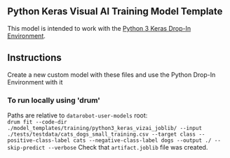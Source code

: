 ## Python Keras Visual AI Training Model Template

This model is intended to work with the [Python 3 Keras Drop-In Environment](../../public_dropin_environments/python3_keras/).

## Instructions
Create a new custom model with these files and use the Python Drop-In Environment with it

### To run locally using 'drum'
Paths are relative to `datarobot-user-models` root:  
`drum fit --code-dir ./model_templates/training/python3_keras_vizai_joblib/ --input ./tests/testdata/cats_dogs_small_training.csv --target class --positive-class-label cats --negative-class-label dogs --output ./ --skip-predict --verbose`
Check that `artifact.joblib` file was created.